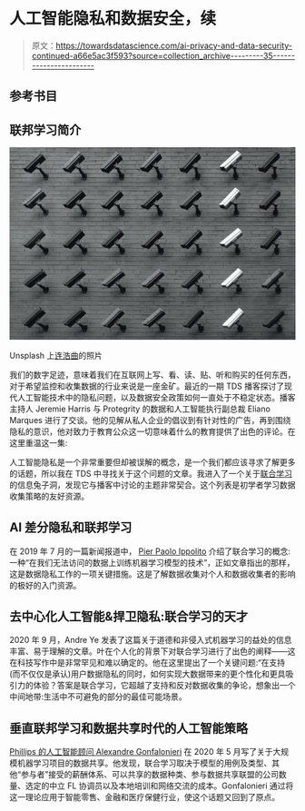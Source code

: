 # 人工智能隐私和数据安全，续

> 原文：<https://towardsdatascience.com/ai-privacy-and-data-security-continued-a66e5ac3f593?source=collection_archive---------35----------------------->

## 参考书目

## 联邦学习简介

![](img/ed3fdce10e980182db3d2bc9f8519633.png)

Unsplash 上[连浩曲](https://unsplash.com/@lianhao)的照片

我们的数字足迹，意味着我们在互联网上写、看、读、贴、听和购买的任何东西，对于希望监控和收集数据的行业来说是一座金矿。最近的一期 TDS 播客探讨了现代人工智能技术中的隐私问题，以及数据安全政策如何一直处于不稳定状态。播客主持人 Jeremie Harris 与 Protegrity 的数据和人工智能执行副总裁 Eliano Marques 进行了交谈。他的见解从私人企业的倡议到有针对性的广告，再到围绕隐私的意识，他对致力于教育公众这一切意味着什么的教育提供了出色的评论。在这里重温这一集:

</the-evolving-world-of-ai-privacy-and-data-security-8e1bf3b5cdd6>  

人工智能隐私是一个非常重要但却被误解的概念，是一个我们都应该寻求了解更多的话题，所以我在 TDS 中寻找关于这个问题的文章。我进入了一个关于[联合学习](https://en.wikipedia.org/wiki/Federated_learning)的信息兔子洞，发现它与播客中讨论的主题非常契合。这个列表是初学者学习数据收集策略的友好资源。

## **AI 差分隐私和联邦学习**

在 2019 年 7 月的一篇新闻报道中， [Pier Paolo Ippolito](https://medium.com/u/b8391a6a5f1a?source=post_page-----a66e5ac3f593--------------------------------) 介绍了联合学习的概念:一种“在我们无法访问的数据上训练机器学习模型的技术”，正如文章指出的那样，这是数据隐私工作的一项关键措施。这是了解数据收集对个人和数据收集者的影响的极好的入门资源。

</ai-differential-privacy-and-federated-learning-523146d46b85>  

## **去中心化人工智能&捍卫隐私:联合学习的天才**

2020 年 9 月，Andre Ye 发表了这篇关于道德和非侵入式机器学习的益处的信息丰富、易于理解的文章。叶在个人化的背景下对联合学习进行了出色的阐释——这在科技写作中是非常罕见和难以确定的。他在这里提出了一个关键问题:“在支持(而不仅仅是承认)用户数据隐私的同时，如何实现大数据带来的更个性化和更具吸引力的体验？答案是联合学习，它超越了支持和反对数据收集的争论，想象出一个中间地带:生活中不可避免的部分的最佳可能场景。

</decentralizing-ai-championing-privacy-the-genius-of-federated-learning-3760a613ac70>  

## 垂直联邦学习和数据共享时代的人工智能策略

[Phillips 的人工智能顾问 Alexandre Gonfalonieri](https://medium.com/u/94354d6ab94d?source=post_page-----a66e5ac3f593--------------------------------) 在 2020 年 5 月写了关于大规模机器学习项目的数据共享。他发现，联合学习取决于模型的用例及类型、其他“参与者”接受的薪酬体系、可以共享的数据种类、参与数据共享联盟的公司数量、选定的中立 FL 协调员以及本地培训和网络交流的成本。Gonfalonieri 通过将这一理论应用于智能零售、金融和医疗保健行业，使这个话题又回到了原点。

</ai-strategy-in-the-age-of-vertical-federated-learning-and-data-sharing-9e9fff4bebc5> 